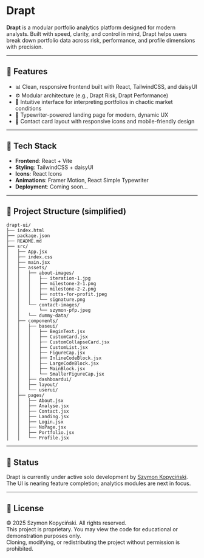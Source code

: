 # Drapt

**Drapt** is a modular portfolio analytics platform designed for modern analysts. Built with speed, clarity, and control in mind, Drapt helps users break down portfolio data across risk, performance, and profile dimensions with precision.

---

## 🚀 Features

- 📊 Clean, responsive frontend built with React, TailwindCSS, and daisyUI  
- ⚙️ Modular architecture (e.g., Drapt Risk, Drapt Performance)  
- 🧠 Intuitive interface for interpreting portfolios in chaotic market conditions  
- 💬 Typewriter-powered landing page for modern, dynamic UX  
- 🔐 Contact card layout with responsive icons and mobile-friendly design  

---

## 🧱 Tech Stack

- **Frontend**: React + Vite  
- **Styling**: TailwindCSS + daisyUI  
- **Icons**: React Icons  
- **Animations**: Framer Motion, React Simple Typewriter  
- **Deployment**: Coming soon...

---

## 📁 Project Structure (simplified)

```
drapt-ui/
├── index.html
├── package.json
├── README.md
├── src/
│   ├── App.jsx
│   ├── index.css
│   ├── main.jsx
│   ├── assets/
│   │   ├── about-images/
│   │   │   ├── iteration-1.jpg
│   │   │   ├── milestone-2-1.png
│   │   │   ├── milestone-2-2.png
│   │   │   ├── notts-for-profit.jpeg
│   │   │   └── signature.png
│   │   └── contact-images/
│   │       └── szymon-pfp.jpeg
│   │   └── dummy-data/
│   ├── components/
│   │   ├── baseui/
│   │   │   ├── BeginText.jsx
│   │   │   ├── CustomCard.jsx
│   │   │   ├── CustomCollapseCard.jsx
│   │   │   ├── CustomList.jsx
│   │   │   ├── FigureCap.jsx
│   │   │   ├── InlineCodeBlock.jsx
│   │   │   ├── LargeCodeBlock.jsx
│   │   │   ├── MainBlock.jsx
│   │   │   └── SmallerFigureCap.jsx
│   │   ├── dashboardui/
│   │   ├── layout/
│   │   └── userui/
│   ├── pages/
│   │   ├── About.jsx
│   │   ├── Analyse.jsx
│   │   ├── Contact.jsx
│   │   ├── Landing.jsx
│   │   ├── Login.jsx
│   │   ├── NoPage.jsx
│   │   ├── Portfolio.jsx
│   │   └── Profile.jsx
```

---

## 📌 Status

Drapt is currently under active solo development by [Szymon Kopyciński](https://linkedin.com/in/szymonkopycinski).  
The UI is nearing feature completion; analytics modules are next in focus.

---

## 📄 License

© 2025 Szymon Kopyciński. All rights reserved.  
This project is proprietary. You may view the code for educational or demonstration purposes only.  
Cloning, modifying, or redistributing the project without permission is prohibited.